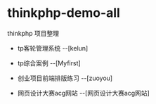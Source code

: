 # thinkphp-demo-all
thinkphp 项目整理
- tp客轮管理系统 
--[kelun]

- tp综合案例 
--[Myfirst]

- 创业项目前端排版练习
--[zuoyou]

- 网页设计大赛acg网站
--[网页设计大赛acg网站]
